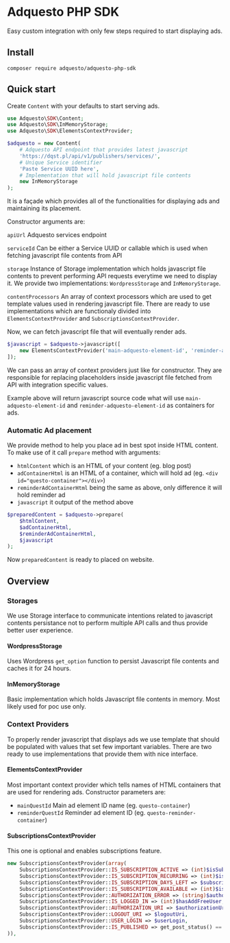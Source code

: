 # Adquesto PHP SDK

Easy custom integration with only few steps required to start displaying ads.

## Install

`composer require adquesto/adquesto-php-sdk`

## Quick start

Create `Content` with your defaults to start serving ads.

```php
use Adquesto\SDK\Content;
use Adquesto\SDK\InMemoryStorage;
use Adquesto\SDK\ElementsContextProvider;

$adquesto = new Content(
    # Adquesto API endpoint that provides latest javascript
    'https://dqst.pl/api/v1/publishers/services/',
    # Unique Service identifier
    'Paste Service UUID here',
    # Implementation that will hold javascript file contents
    new InMemoryStorage
);
```

It is a façade which provides all of the functionalities for displaying ads and maintaining its placement.

Constructor arguments are:

`apiUrl` Adquesto services endpoint

`serviceId` Can be either a Service UUID or callable which is used when fetching javascript file contents from API

`storage` Instance of Storage implementation which holds javascript file contents to prevent performing API requests everytime we need to display it.
We provide two implementations: `WordpressStorage` and `InMemoryStorage`.

`contentProcessors` An array of context processors which are used to get template values used in rendering javascript file.
There are ready to use implementations which are functionaly divided into `ElementsContextProvider` and `SubscriptionsContextProvider`.

Now, we can fetch javascript file that will eventually render ads.

```php
$javascript = $adquesto->javascript([
    new ElementsContextProvider('main-adquesto-element-id', 'reminder-adquesto-element-id'),
]);
```

We can pass an array of context providers just like for constructor. They are
responsible for replacing placeholders inside javascript file fetched from API with
integration specific values.

Example above will return javascript source code what will use `main-adquesto-element-id` and `reminder-adquesto-element-id` as containers for ads.

### Automatic Ad placement

We provide method to help you place ad in best spot inside HTML content. To make use of it call `prepare` method with arguments:

* `htmlContent` which is an HTML of your content (eg. blog post)
* `adContainerHtml` is an HTML of a container, which will hold ad (eg. `<div id="questo-container"></div>`)
* `reminderAdContainerHtml` being the same as above, only difference it will hold reminder ad
*  `javascript` it output of the method above

```php
$preparedContent = $adquesto->prepare(
    $htmlContent,
    $adContainerHtml,
    $reminderAdContainerHtml,
    $javascript
);
```

Now `preparedContent` is ready to placed on website.

## Overview

### Storages

We use Storage interface to communicate intentions related to javascript contents persistance not to perform multiple API calls and thus provide better user experience.

#### WordpressStorage

Uses Wordpress `get_option` function to persist Javascript file contents and caches it for 24 hours.

#### InMemoryStorage

Basic implementation which holds Javascript file contents in memory. Most likely used for poc use only.

### Context Providers

To properly render javascript that displays ads we use template that should be populated with values that set few important variables. There are two ready to use implementations that provide them with nice interface.

#### ElementsContextProvider

Most important context provider which tells names of HTML containers that are used for rendering ads. Constructor parameters are:

* `mainQuestId` Main ad element ID name (eg. `questo-container`)
* `reminderQuestId` Reminder ad element ID (eg. `questo-reminder-container`)

#### SubscriptionsContextProvider

This one is optional and enables subscriptions feature.

```php
new SubscriptionsContextProvider(array(
    SubscriptionsContextProvider::IS_SUBSCRIPTION_ACTIVE => (int)$isSubscriptionActive,
    SubscriptionsContextProvider::IS_SUBSCRIPTION_RECURRING => (int)$isSubscriptionRecurring,
    SubscriptionsContextProvider::IS_SUBSCRIPTION_DAYS_LEFT => $subscriptionDaysLeft,
    SubscriptionsContextProvider::IS_SUBSCRIPTION_AVAILABLE => (int)$isSubscriptionAvailable,
    SubscriptionsContextProvider::AUTHORIZATION_ERROR => (string)$authorizationError,
    SubscriptionsContextProvider::IS_LOGGED_IN => (int)$hasAddFreeUser,
    SubscriptionsContextProvider::AUTHORIZATION_URI => $authorizationUri,
    SubscriptionsContextProvider::LOGOUT_URI => $logoutUri,
    SubscriptionsContextProvider::USER_LOGIN => $userLogin,
    SubscriptionsContextProvider::IS_PUBLISHED => get_post_status() == 'publish',
)),
```
